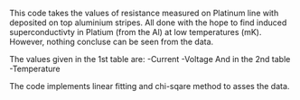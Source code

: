 This code takes the values of resistance measured on Platinum line with deposited on top aluminium stripes. All done with the hope to find induced superconductivty in Platium (from the Al) at low temperatures (mK).
However, nothing concluse can be seen from the data.

The values given in the 1st table are:
-Current
-Voltage
And in the 2nd table
-Temperature

The code implements linear fitting and chi-sqare method to asses the data.

